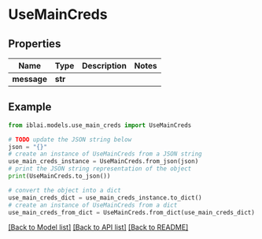 # UseMainCreds


## Properties

Name | Type | Description | Notes
------------ | ------------- | ------------- | -------------
**message** | **str** |  | 

## Example

```python
from iblai.models.use_main_creds import UseMainCreds

# TODO update the JSON string below
json = "{}"
# create an instance of UseMainCreds from a JSON string
use_main_creds_instance = UseMainCreds.from_json(json)
# print the JSON string representation of the object
print(UseMainCreds.to_json())

# convert the object into a dict
use_main_creds_dict = use_main_creds_instance.to_dict()
# create an instance of UseMainCreds from a dict
use_main_creds_from_dict = UseMainCreds.from_dict(use_main_creds_dict)
```
[[Back to Model list]](../README.md#documentation-for-models) [[Back to API list]](../README.md#documentation-for-api-endpoints) [[Back to README]](../README.md)


